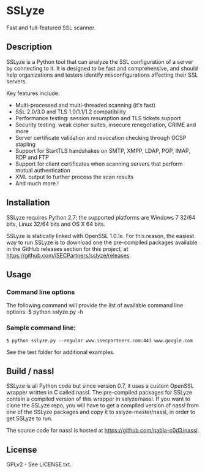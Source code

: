 SSLyze
======

Fast and full-featured SSL scanner.


Description
-----------

SSLyze is a Python tool that can analyze the SSL configuration of a server by
connecting to it. It is designed to be fast and comprehensive, and should help
organizations and testers identify misconfigurations affecting their SSL
servers.

Key features include:
* Multi-processed and multi-threaded scanning (it's fast)
* SSL 2.0/3.0 and TLS 1.0/1.1/1.2 compatibility
* Performance testing: session resumption and TLS tickets support
* Security testing: weak cipher suites, insecure renegotiation, CRIME and more
* Server certificate validation and revocation checking through OCSP stapling
* Support for StartTLS handshakes on SMTP, XMPP, LDAP, POP, IMAP, RDP and FTP
* Support for client certificates when scanning servers that perform mutual authentication
* XML output to further process the scan results
* And much more !


Installation
------------

SSLyze requires Python 2.7; the supported platforms are Windows 7 32/64 bits,
Linux 32/64 bits and OS X 64 bits.

SSLyze is statically linked with OpenSSL 1.0.1e. For this reason, the easiest
way to run SSLyze is to download one the pre-compiled packages available in
the GitHub releases section for this project, at
https://github.com/iSECPartners/sslyze/releases.


Usage
-----

### Command line options

The following command will provide the list of available command line options:
	$ python sslyze.py -h


### Sample command line:

	$ python sslyze.py --regular www.isecpartners.com:443 www.google.com

See the test folder for additional examples.


Build / nassl
-------------

SSLyze is all Python code but since version 0.7, it uses a custom OpenSSL
wrapper written in C called nassl. The pre-compiled packages for SSLyze
contain a compiled version of this wrapper in sslyze/nassl. If you want to
clone the SSLyze repo, you will have to get a compiled version of nassl from
one of the SSLyze packages and copy it to sslyze-master/nassl, in order to get
SSLyze to run.

The source code for nassl is hosted at https://github.com/nabla-c0d3/nassl.


License
--------

GPLv2 - See LICENSE.txt.
